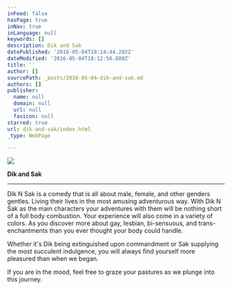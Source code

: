 ```yaml
---
inFeed: false
hasPage: true
inNav: true
inLanguage: null
keywords: []
description: Dik and Sak
datePublished: '2016-05-04T18:14:44.202Z'
dateModified: '2016-05-04T18:12:56.800Z'
title: ''
author: []
sourcePath: _posts/2016-05-04-dik-and-sak.md
authors: []
publisher:
  name: null
  domain: null
  url: null
  favicon: null
starred: true
url: dik-and-sak/index.html
_type: WebPage

---
```

![](https://the-grid-user-content.s3-us-west-2.amazonaws.com/d85174f0-39b3-4903-8fa6-982d2cb3c3a8.png)

**Dik and Sak**

****

Dik N Sak is a comedy that is all about male, female, and other genders gentles. Living their lives in the most amusing adventurous way. With Dik N Sak as the main characters your adventures with them will be nothing short of a full body combustion. Your experience will also come in a variety of colors. As you discover more about gay, lesbian, bi-sensuous, and trans-enchantments than you ever thought your body could handle.

Whether it's Dik being extinguished upon commandment or Sak supplying the most succulent indulgence, you will always find yourself more pleasured than when we began.

If you are in the mood, feel free to graze your pastures as we plunge into this journey.